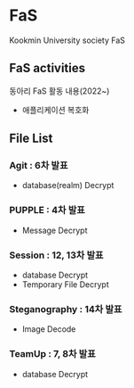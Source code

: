 # FaS
Kookmin University society FaS

## FaS activities
동아리 FaS 활동 내용(2022~)
+ 애플리케이션 복호화

## File List
### Agit : 6차 발표
+ database(realm) Decrypt
### PUPPLE : 4차 발표
+ Message Decrypt
### Session : 12, 13차 발표
+ database Decrypt
+ Temporary File Decrypt
### Steganography : 14차 발표
+ Image Decode
### TeamUp : 7, 8차 발표
+ database Decrypt
